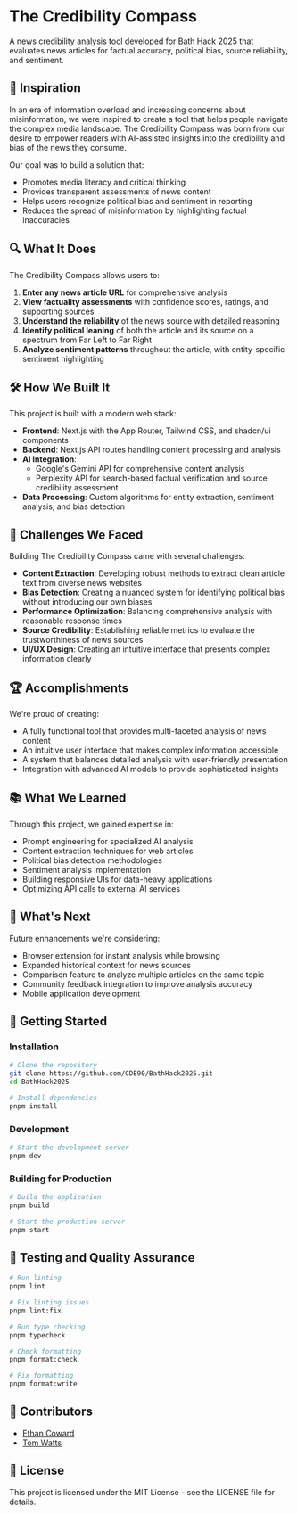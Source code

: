 # The Credibility Compass

A news credibility analysis tool developed for Bath Hack 2025 that evaluates news articles for factual accuracy, political bias, source reliability, and sentiment.

## 🌟 Inspiration

In an era of information overload and increasing concerns about misinformation, we were inspired to create a tool that helps people navigate the complex media landscape. The Credibility Compass was born from our desire to empower readers with AI-assisted insights into the credibility and bias of the news they consume.

Our goal was to build a solution that:

- Promotes media literacy and critical thinking
- Provides transparent assessments of news content
- Helps users recognize political bias and sentiment in reporting
- Reduces the spread of misinformation by highlighting factual inaccuracies

## 🔍 What It Does

The Credibility Compass allows users to:

1. **Enter any news article URL** for comprehensive analysis
2. **View factuality assessments** with confidence scores, ratings, and supporting sources
3. **Understand the reliability** of the news source with detailed reasoning
4. **Identify political leaning** of both the article and its source on a spectrum from Far Left to Far Right
5. **Analyze sentiment patterns** throughout the article, with entity-specific sentiment highlighting

## 🛠️ How We Built It

This project is built with a modern web stack:

- **Frontend**: Next.js with the App Router, Tailwind CSS, and shadcn/ui components
- **Backend**: Next.js API routes handling content processing and analysis
- **AI Integration**:
    - Google's Gemini API for comprehensive content analysis
    - Perplexity API for search-based factual verification and source credibility assessment
- **Data Processing**: Custom algorithms for entity extraction, sentiment analysis, and bias detection

## 🧠 Challenges We Faced

Building The Credibility Compass came with several challenges:

- **Content Extraction**: Developing robust methods to extract clean article text from diverse news websites
- **Bias Detection**: Creating a nuanced system for identifying political bias without introducing our own biases
- **Performance Optimization**: Balancing comprehensive analysis with reasonable response times
- **Source Credibility**: Establishing reliable metrics to evaluate the trustworthiness of news sources
- **UI/UX Design**: Creating an intuitive interface that presents complex information clearly

## 🏆 Accomplishments

We're proud of creating:

- A fully functional tool that provides multi-faceted analysis of news content
- An intuitive user interface that makes complex information accessible
- A system that balances detailed analysis with user-friendly presentation
- Integration with advanced AI models to provide sophisticated insights

## 📚 What We Learned

Through this project, we gained expertise in:

- Prompt engineering for specialized AI analysis
- Content extraction techniques for web articles
- Political bias detection methodologies
- Sentiment analysis implementation
- Building responsive UIs for data-heavy applications
- Optimizing API calls to external AI services

## 🔮 What's Next

Future enhancements we're considering:

- Browser extension for instant analysis while browsing
- Expanded historical context for news sources
- Comparison feature to analyze multiple articles on the same topic
- Community feedback integration to improve analysis accuracy
- Mobile application development

## 🚀 Getting Started

### Installation

```bash
# Clone the repository
git clone https://github.com/CDE90/BathHack2025.git
cd BathHack2025

# Install dependencies
pnpm install
```

### Development

```bash
# Start the development server
pnpm dev
```

### Building for Production

```bash
# Build the application
pnpm build

# Start the production server
pnpm start
```

## 🧪 Testing and Quality Assurance

```bash
# Run linting
pnpm lint

# Fix linting issues
pnpm lint:fix

# Run type checking
pnpm typecheck

# Check formatting
pnpm format:check

# Fix formatting
pnpm format:write
```

## 👥 Contributors

- [Ethan Coward](https://github.com/CDE90)
- [Tom Watts](https://github.com/Tom9470)

## 📄 License

This project is licensed under the MIT License - see the LICENSE file for details.
